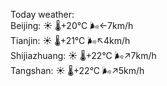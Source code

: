Today weather:  
Beijing: ☀️   🌡️+20°C 🌬️←7km/h  
Tianjin: ☀️   🌡️+21°C 🌬️↖4km/h  
Shijiazhuang: ☀️   🌡️+22°C 🌬️↗7km/h  
Tangshan: ☀️   🌡️+22°C 🌬️↗5km/h  
